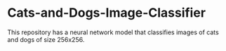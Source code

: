 # Cats-and-Dogs-Image-Classifier
This repository has a neural network model that classifies images of cats and dogs of size 256x256.
